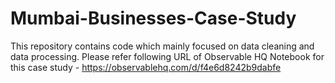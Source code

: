 # Mumbai-Businesses-Case-Study
This repository contains code which mainly focused on data cleaning and data processing.
Please refer following URL of Observable HQ Notebook for this case study - https://observablehq.com/d/f4e6d8242b9dabfe
